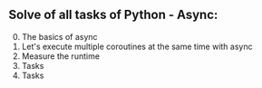 Solve of all tasks of Python - Async:
---------------------------------------
0. The basics of async
1. Let's execute multiple coroutines at the same time with async
2. Measure the runtime
3. Tasks
4. Tasks